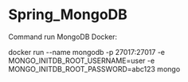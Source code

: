 # Spring_MongoDB



Command run MongoDB Docker:

docker run --name mongodb -p 27017:27017 -e MONGO_INITDB_ROOT_USERNAME=user -e MONGO_INITDB_ROOT_PASSWORD=abc123 mongo
